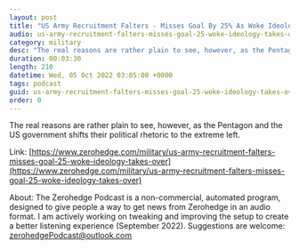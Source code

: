 ```yaml
---
layout: post
title: "US Army Recruitment Falters - Misses Goal By 25% As Woke Ideology Takes Over"
audio: us-army-recruitment-falters-misses-goal-25-woke-ideology-takes-over-0
category: military
desc: "The real reasons are rather plain to see, however, as the Pentagon and the US government shifts their political rhetoric to the extreme left."
duration: 00:03:30
length: 210
datetime: Wed, 05 Oct 2022 03:05:00 +0000
tags: podcast
guid: us-army-recruitment-falters-misses-goal-25-woke-ideology-takes-over-0
order: 0
---
```

The real reasons are rather plain to see, however, as the Pentagon and the US government shifts their political rhetoric to the extreme left.

Link: [https://www.zerohedge.com/military/us-army-recruitment-falters-misses-goal-25-woke-ideology-takes-over](https://www.zerohedge.com/military/us-army-recruitment-falters-misses-goal-25-woke-ideology-takes-over)

About: The Zerohedge Podcast is a non-commercial, automated program, designed to give people a way to get news from Zerohedge in an audio format.  I am actively working on tweaking and improving the setup to create a better listening experience (September 2022).  Suggestions are welcome: [zerohedgePodcast@outlook.com](mailto:zerohedgePodcast@outlook.com)